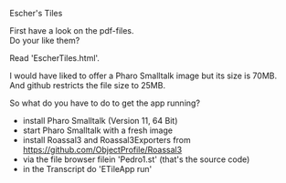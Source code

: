 Escher's Tiles

First have a look on the pdf-files.  
Do your like them?

Read 'EscherTiles.html'.  

I would have liked to offer a Pharo Smalltalk image but its size is 70MB.  
And github restricts the file size to 25MB.  

So what do you have to do to get the app running?  
+ install Pharo Smalltalk (Version 11, 64 Bit)
+ start Pharo Smalltalk with a fresh image
+ install Roassal3 and Roassal3Exporters from https://github.com/ObjectProfile/Roassal3
+ via the file browser filein 'Pedro1.st' (that's the source code)
+ in the Transcript do 'ETileApp run'
